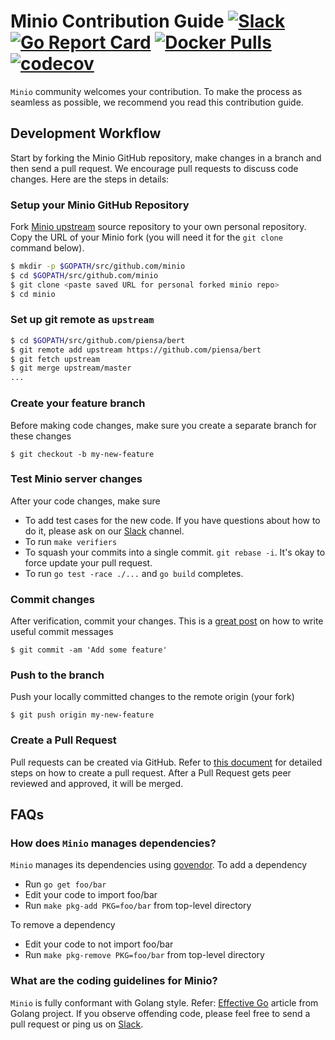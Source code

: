 # Minio Contribution Guide [![Slack](https://slack.minio.io/slack?type=svg)](https://slack.minio.io) [![Go Report Card](https://goreportcard.com/badge/piensa/bert)](https://goreportcard.com/report/piensa/bert) [![Docker Pulls](https://img.shields.io/docker/pulls/piensa/bert.svg?maxAge=604800)](https://hub.docker.com/r/piensa/bert/) [![codecov](https://codecov.io/gh/piensa/bert/branch/master/graph/badge.svg)](https://codecov.io/gh/piensa/bert)

``Minio`` community welcomes your contribution. To make the process as seamless as possible, we recommend you read this contribution guide.

## Development Workflow

Start by forking the Minio GitHub repository, make changes in a branch and then send a pull request. We encourage pull requests to discuss code changes. Here are the steps in details:

### Setup your Minio GitHub Repository
Fork [Minio upstream](https://github.com/piensa/bert/fork) source repository to your own personal repository. Copy the URL of your Minio fork (you will need it for the `git clone` command below).

```sh
$ mkdir -p $GOPATH/src/github.com/minio
$ cd $GOPATH/src/github.com/minio
$ git clone <paste saved URL for personal forked minio repo>
$ cd minio
```

### Set up git remote as ``upstream``
```sh
$ cd $GOPATH/src/github.com/piensa/bert
$ git remote add upstream https://github.com/piensa/bert
$ git fetch upstream
$ git merge upstream/master
...
```

### Create your feature branch
Before making code changes, make sure you create a separate branch for these changes

```
$ git checkout -b my-new-feature
```

### Test Minio server changes
After your code changes, make sure

- To add test cases for the new code. If you have questions about how to do it, please ask on our [Slack](slack.minio.io) channel.
- To run `make verifiers`
- To squash your commits into a single commit. `git rebase -i`. It's okay to force update your pull request.
- To run `go test -race ./...` and `go build` completes.

### Commit changes
After verification, commit your changes. This is a [great post](https://chris.beams.io/posts/git-commit/) on how to write useful commit messages

```
$ git commit -am 'Add some feature'
```

### Push to the branch
Push your locally committed changes to the remote origin (your fork)
```
$ git push origin my-new-feature
```

### Create a Pull Request
Pull requests can be created via GitHub. Refer to [this document](https://help.github.com/articles/creating-a-pull-request/) for detailed steps on how to create a pull request. After a Pull Request gets peer reviewed and approved, it will be merged.

## FAQs
### How does ``Minio`` manages dependencies? 
``Minio`` manages its dependencies using [govendor](https://github.com/kardianos/govendor). To add a dependency
- Run `go get foo/bar`
- Edit your code to import foo/bar
- Run `make pkg-add PKG=foo/bar` from top-level directory

To remove a dependency
- Edit your code to not import foo/bar
- Run `make pkg-remove PKG=foo/bar` from top-level directory

### What are the coding guidelines for Minio?
``Minio`` is fully conformant with Golang style. Refer: [Effective Go](https://github.com/golang/go/wiki/CodeReviewComments) article from Golang project. If you observe offending code, please feel free to send a pull request or ping us on [Slack](slack.minio.io).
